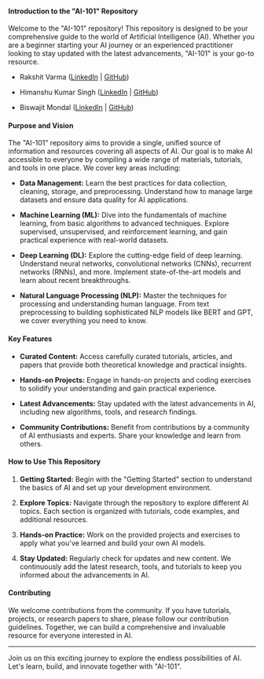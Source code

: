 #### Introduction to the "AI-101" Repository

Welcome to the "AI-101" repository! This repository is designed to be your comprehensive guide to the world of Artificial Intelligence (AI). Whether you are a beginner starting your AI journey or an experienced practitioner looking to stay updated with the latest advancements, "AI-101" is your go-to resource.



- Rakshit Varma ([LinkedIn](https://www.linkedin.com/in/rakshitvarma/) | [GitHub](https://github.com/rakshitvarma))

- Himanshu Kumar Singh ([LinkedIn](https://www.linkedin.com/in/Zenision/) | [GitHub](https://github.com/Zenision))

- Biswajit Mondal ([LinkedIn](https://www.linkedin.com/in/biswajitmondal94/) | [GitHub](https://github.com/bbbiswab))

#### 

#### Purpose and Vision

The "AI-101" repository aims to provide a single, unified source of information and resources covering all aspects of AI. Our goal is to make AI accessible to everyone by compiling a wide range of materials, tutorials, and tools in one place. We cover key areas including:

- **Data Management:** Learn the best practices for data collection, cleaning, storage, and preprocessing. Understand how to manage large datasets and ensure data quality for AI applications.

- **Machine Learning (ML):** Dive into the fundamentals of machine learning, from basic algorithms to advanced techniques. Explore supervised, unsupervised, and reinforcement learning, and gain practical experience with real-world datasets.

- **Deep Learning (DL):** Explore the cutting-edge field of deep learning. Understand neural networks, convolutional networks (CNNs), recurrent networks (RNNs), and more. Implement state-of-the-art models and learn about recent breakthroughs.

- **Natural Language Processing (NLP):** Master the techniques for processing and understanding human language. From text preprocessing to building sophisticated NLP models like BERT and GPT, we cover everything you need to know.

#### Key Features

- **Curated Content:** Access carefully curated tutorials, articles, and papers that provide both theoretical knowledge and practical insights.

- **Hands-on Projects:** Engage in hands-on projects and coding exercises to solidify your understanding and gain practical experience.

- **Latest Advancements:** Stay updated with the latest advancements in AI, including new algorithms, tools, and research findings.

- **Community Contributions:** Benefit from contributions by a community of AI enthusiasts and experts. Share your knowledge and learn from others.

#### How to Use This Repository

1. **Getting Started:** Begin with the "Getting Started" section to understand the basics of AI and set up your development environment.

2. **Explore Topics:** Navigate through the repository to explore different AI topics. Each section is organized with tutorials, code examples, and additional resources.

3. **Hands-on Practice:** Work on the provided projects and exercises to apply what you've learned and build your own AI models.

4. **Stay Updated:** Regularly check for updates and new content. We continuously add the latest research, tools, and tutorials to keep you informed about the advancements in AI.

#### Contributing

We welcome contributions from the community. If you have tutorials, projects, or research papers to share, please follow our contribution guidelines. Together, we can build a comprehensive and invaluable resource for everyone interested in AI.

---

Join us on this exciting journey to explore the endless possibilities of AI. Let's learn, build, and innovate together with "AI-101".
